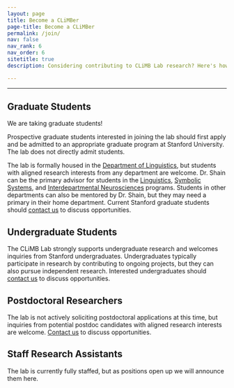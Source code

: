 ```yaml
---
layout: page
title: Become a CLiMBer
page-title: Become a CLiMBer
permalink: /join/
nav: false
nav_rank: 6
nav_order: 6
sitetitle: true
description: Considering contributing to CLiMB Lab research? Here's how you can get involved.

---
```

---
## Graduate Students
We are taking graduate students!

Prospective graduate students interested in joining the lab should first apply and be admitted to an
appropriate graduate program at Stanford University. The lab does not directly admit students.

The lab is formally housed in the [Department of Linguistics](https://linguistics.stanford.edu/), 
but students with aligned research interests from any department are welcome. Dr. Shain can be the
primary advisor for students in the [Linguistics](https://linguistics.stanford.edu/), 
[Symbolic Systems](https://symsys.stanford.edu/), and 
[Interdepartmental Neurosciences](https://med.stanford.edu/neurogradprogram.html) programs. Students
in other departments can also be mentored by Dr. Shain, but they may need a primary
in their home department. Current Stanford graduate students should
[contact us](mailto:theclimblab@stanford.edu) to discuss opportunities.

## Undergraduate Students

The CLiMB Lab strongly supports undergraduate research and welcomes inquiries from Stanford
undergraduates. Undergraduates typically participate in research by contributing to ongoing projects, 
but they can also pursue independent research. Interested undergraduates should
[contact us](mailto:theclimblab@stanford.edu) to discuss opportunities.

## Postdoctoral Researchers

The lab is not actively soliciting postdoctoral applications at this time, but inquiries from
potential postdoc candidates with aligned research interests are welcome.
[Contact us](mailto:theclimblab@stanford.edu) to discuss opportunities.

## Staff Research Assistants
The lab is currently fully staffed, but as positions open up we will announce them here.
